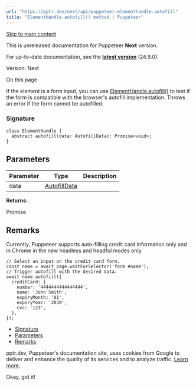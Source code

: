```yaml
---
url: "https://pptr.dev/next/api/puppeteer.elementhandle.autofill"
title: "ElementHandle.autofill() method | Puppeteer"
---
```


[Skip to main content](https://pptr.dev/next/api/puppeteer.elementhandle.autofill#__docusaurus_skipToContent_fallback)

This is unreleased documentation for Puppeteer **Next** version.

For up-to-date documentation, see the **[latest version](https://pptr.dev/api/puppeteer.elementhandle.autofill)** (24.9.0).

Version: Next

On this page

If the element is a form input, you can use [ElementHandle.autofill()](https://pptr.dev/next/api/puppeteer.elementhandle.autofill) to test if the form is compatible with the browser's autofill implementation. Throws an error if the form cannot be autofilled.

### Signature [​](https://pptr.dev/next/api/puppeteer.elementhandle.autofill\#signature "Direct link to Signature")

```codeBlockLines_RjmQ
class ElementHandle {
  abstract autofill(data: AutofillData): Promise<void>;
}

```

## Parameters [​](https://pptr.dev/next/api/puppeteer.elementhandle.autofill\#parameters "Direct link to Parameters")

| Parameter | Type | Description |
| --- | --- | --- |
| data | [AutofillData](https://pptr.dev/next/api/puppeteer.autofilldata) |  |

**Returns:**

Promise<void>

## Remarks [​](https://pptr.dev/next/api/puppeteer.elementhandle.autofill\#remarks "Direct link to Remarks")

Currently, Puppeteer supports auto-filling credit card information only and in Chrome in the new headless and headful modes only.

```codeBlockLines_RjmQ
// Select an input on the credit card form.
const name = await page.waitForSelector('form #name');
// Trigger autofill with the desired data.
await name.autofill({
  creditCard: {
    number: '4444444444444444',
    name: 'John Smith',
    expiryMonth: '01',
    expiryYear: '2030',
    cvc: '123',
  },
});

```

- [Signature](https://pptr.dev/next/api/puppeteer.elementhandle.autofill#signature)
- [Parameters](https://pptr.dev/next/api/puppeteer.elementhandle.autofill#parameters)
- [Remarks](https://pptr.dev/next/api/puppeteer.elementhandle.autofill#remarks)

pptr.dev, Puppeteer's documentation site, uses cookies from Google to deliver and enhance the quality of its services and to analyze traffic. [Learn more.](https://policies.google.com/technologies/cookies)

Okay, got it!